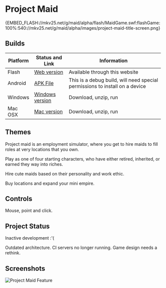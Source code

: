 # Project Maid

{EMBED_FLASH://mkv25.net/g/maid/alpha/flash/MaidGame.swf:flashGame:100%:540://mkv25.net/g/maid/alpha/images/project-maid-title-screen.png}

## Builds

Platform | Status and Link        | Information
-------- | ---------------------- | ---------------------------------------------------------------------------
Flash    | [Web version][flash]   | Available through this website
Android  | [APK File][android]    | This is a debug build, will need special permissions to install on a device
Windows  | [Windows version][mac] | Download, unzip, run
Mac OSX  | [Mac version][mac]     | Download, unzip, run

## Themes

Project maid is an employment simulator, where you get to hire maids to fill roles at very locations that you own.

Play as one of four starting characters, who have either retired, inherited, or earned they way into riches.

Hire cute maids based on their personality and work ethic.

Buy locations and expand your mini empire.

## Controls

Mouse, point and click.

## Project Status

Inactive development :'(

Outdated architecture. CI servers no longer running. Game design needs a rethink.

## Screenshots

![Project Maid Feature](http://mkv25.net/g/maid/alpha/images/project-maid-feature.png)

[android]: //mkv25.net/g/maid/alpha/android/MaidGame-release.apk
[flash]: //mkv25.net/g/maid/alpha/flash/
[mac]: //mkv25.net/g/maid/alpha/
[windows]: //mkv25.net/g/maid/alpha/
